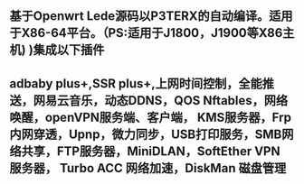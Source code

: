 基于Openwrt Lede源码以P3TERX的自动编译。适用于X86-64平台。（PS:适用于J1800，J1900等X86主机)
)集成以下插件
---
adbaby plus+,SSR plus+,上网时间控制，全能推送，网易云音乐，动态DDNS，QOS Nftables，网络唤醒，openVPN服务端、客户端，
KMS服务器，Frp内网穿透，Upnp，微力同步，USB打印服务，SMB网络共享，FTP服务器，MiniDLAN，SoftEther VPN 服务器，
Turbo ACC 网络加速，DiskMan 磁盘管理
---
